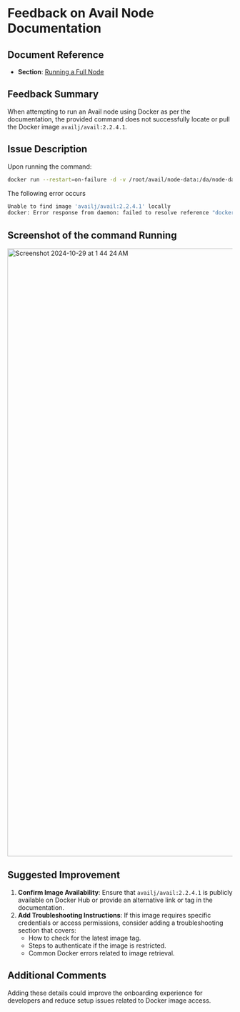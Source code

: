 # Feedback on Avail Node Documentation

## Document Reference
- **Section**: [Running a Full Node](https://docs.availproject.org/docs/operate-a-node/run-a-full-node/full-node)

## Feedback Summary
When attempting to run an Avail node using Docker as per the documentation, the provided command does not successfully locate or pull the Docker image `availj/avail:2.2.4.1`.

## Issue Description
Upon running the command:
```bash
docker run --restart=on-failure -d -v /root/avail/node-data:/da/node-data -p 9944:9944 -p 30333:30333 docker.io/availj/avail:2.2.4.1 --chain mainnet -d ./output --name a-random-name
```
The following error occurs
```bash
Unable to find image 'availj/avail:2.2.4.1' locally
docker: Error response from daemon: failed to resolve reference "docker.io/availj/avail:2.2.4.1": docker.io/availj/avail:2.2.4.1: not found.
```

## Screenshot of the command Running

<img width="1361" alt="Screenshot 2024-10-29 at 1 44 24 AM" src="https://github.com/user-attachments/assets/166b2fad-d78c-4c11-a026-9e277ffc54bd">

## Suggested Improvement
1. **Confirm Image Availability**: Ensure that `availj/avail:2.2.4.1` is publicly available on Docker Hub or provide an alternative link or tag in the documentation.
2. **Add Troubleshooting Instructions**: If this image requires specific credentials or access permissions, consider adding a troubleshooting section that covers:
   - How to check for the latest image tag.
   - Steps to authenticate if the image is restricted.
   - Common Docker errors related to image retrieval.

## Additional Comments
Adding these details could improve the onboarding experience for developers and reduce setup issues related to Docker image access.
